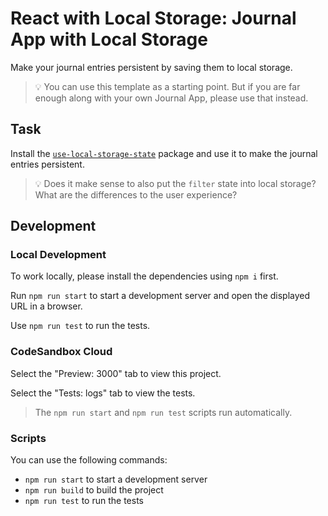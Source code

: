 # React with Local Storage: Journal App with Local Storage

Make your journal entries persistent by saving them to local storage.

> 💡 You can use this template as a starting point. But if you are far enough along with your own Journal App, please use that instead.

## Task

Install the [`use-local-storage-state`](https://github.com/astoilkov/use-local-storage-state) package and use it to make the journal entries persistent.

> 💡 Does it make sense to also put the `filter` state into local storage? What are the differences to the user experience?

## Development

### Local Development

To work locally, please install the dependencies using `npm i` first.

Run `npm run start` to start a development server and open the displayed URL in a browser.

Use `npm run test` to run the tests.

### CodeSandbox Cloud

Select the "Preview: 3000" tab to view this project.

Select the "Tests: logs" tab to view the tests.

> The `npm run start` and `npm run test` scripts run automatically.

### Scripts

You can use the following commands:

- `npm run start` to start a development server
- `npm run build` to build the project
- `npm run test` to run the tests
